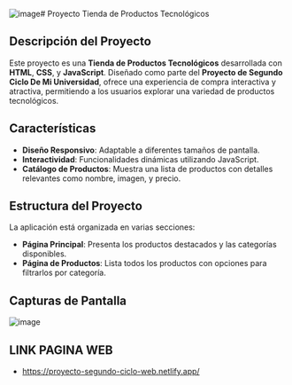 ![image](https://github.com/user-attachments/assets/cc9e3964-e2d1-48d3-8038-5888d4a060b9)# Proyecto Tienda de Productos Tecnológicos


## Descripción del Proyecto
Este proyecto es una **Tienda de Productos Tecnológicos** desarrollada con **HTML**, **CSS**, y **JavaScript**. Diseñado como parte del **Proyecto de Segundo Ciclo De Mi Universidad**, ofrece una experiencia de compra interactiva y atractiva, permitiendo a los usuarios explorar una variedad de productos tecnológicos.

## Características
- **Diseño Responsivo**: Adaptable a diferentes tamaños de pantalla.
- **Interactividad**: Funcionalidades dinámicas utilizando JavaScript.
- **Catálogo de Productos**: Muestra una lista de productos con detalles relevantes como nombre, imagen, y precio.

## Estructura del Proyecto
La aplicación está organizada en varias secciones:
- **Página Principal**: Presenta los productos destacados y las categorías disponibles.
- **Página de Productos**: Lista todos los productos con opciones para filtrarlos por categoría.

## Capturas de Pantalla
![image](https://github.com/user-attachments/assets/8315177a-05ef-4025-b7da-23cbd1bdd6d4)


## LINK PAGINA WEB
- https://proyecto-segundo-ciclo-web.netlify.app/
